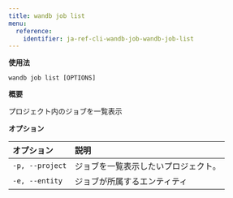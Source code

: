 ```yaml
---
title: wandb job list
menu:
  reference:
    identifier: ja-ref-cli-wandb-job-wandb-job-list
---
```


**使用法**

`wandb job list [OPTIONS]`

**概要**

プロジェクト内のジョブを一覧表示

**オプション**

| **オプション** | **説明** |
| :--- | :--- |
| `-p, --project` | ジョブを一覧表示したいプロジェクト。 |
| `-e, --entity` | ジョブが所属するエンティティ |
